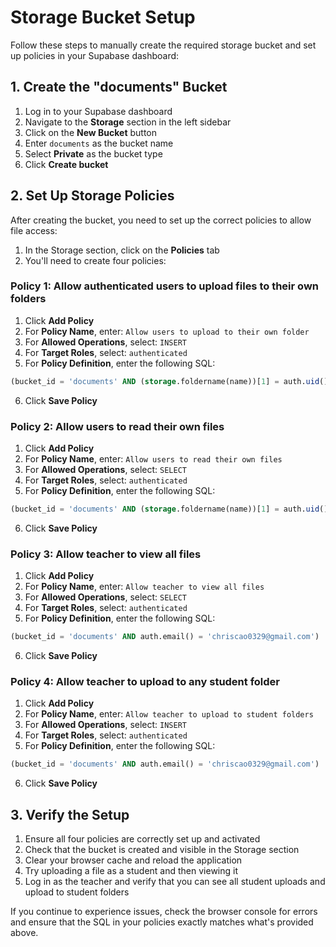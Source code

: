 # Storage Bucket Setup

Follow these steps to manually create the required storage bucket and set up policies in your Supabase dashboard:

## 1. Create the "documents" Bucket

1. Log in to your Supabase dashboard
2. Navigate to the **Storage** section in the left sidebar
3. Click on the **New Bucket** button
4. Enter `documents` as the bucket name
5. Select **Private** as the bucket type
6. Click **Create bucket**

## 2. Set Up Storage Policies

After creating the bucket, you need to set up the correct policies to allow file access:

1. In the Storage section, click on the **Policies** tab
2. You'll need to create four policies:

### Policy 1: Allow authenticated users to upload files to their own folders

1. Click **Add Policy**
2. For **Policy Name**, enter: `Allow users to upload to their own folder`
3. For **Allowed Operations**, select: `INSERT`
4. For **Target Roles**, select: `authenticated`
5. For **Policy Definition**, enter the following SQL:
```sql
(bucket_id = 'documents' AND (storage.foldername(name))[1] = auth.uid()::text)
```
6. Click **Save Policy**

### Policy 2: Allow users to read their own files

1. Click **Add Policy**
2. For **Policy Name**, enter: `Allow users to read their own files`
3. For **Allowed Operations**, select: `SELECT`
4. For **Target Roles**, select: `authenticated`
5. For **Policy Definition**, enter the following SQL:
```sql
(bucket_id = 'documents' AND (storage.foldername(name))[1] = auth.uid()::text)
```
6. Click **Save Policy**

### Policy 3: Allow teacher to view all files

1. Click **Add Policy**
2. For **Policy Name**, enter: `Allow teacher to view all files`
3. For **Allowed Operations**, select: `SELECT`
4. For **Target Roles**, select: `authenticated`
5. For **Policy Definition**, enter the following SQL:
```sql
(bucket_id = 'documents' AND auth.email() = 'chriscao0329@gmail.com')
```
6. Click **Save Policy**

### Policy 4: Allow teacher to upload to any student folder

1. Click **Add Policy**
2. For **Policy Name**, enter: `Allow teacher to upload to student folders`
3. For **Allowed Operations**, select: `INSERT`
4. For **Target Roles**, select: `authenticated`
5. For **Policy Definition**, enter the following SQL:
```sql
(bucket_id = 'documents' AND auth.email() = 'chriscao0329@gmail.com')
```
6. Click **Save Policy**

## 3. Verify the Setup

1. Ensure all four policies are correctly set up and activated
2. Check that the bucket is created and visible in the Storage section
3. Clear your browser cache and reload the application
4. Try uploading a file as a student and then viewing it
5. Log in as the teacher and verify that you can see all student uploads and upload to student folders

If you continue to experience issues, check the browser console for errors and ensure that the SQL in your policies exactly matches what's provided above. 